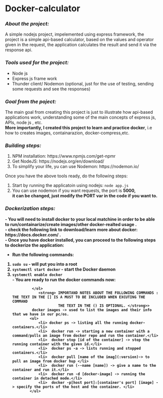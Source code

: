 # Docker-calculator
<h3><em>About the project:</em> </h3> 
<p> A simple nodejs project, impelemented using express framework, the project is a simple api-based calculator, based on the  
    values and operator given in the request, the application calculates the result and send it via the response api.<br>
    </p>


<h3><em>Tools used for the project:</em> </h3>

<ul>
  <li>Node js</li>
  <li>Express js frame work</li>
  <li>Thunder client/ Nodemon (optional, just for the use of testing, sending some requests and see the responses)</li>
</ul>

<h3><em>Goal from the poject:</em> </h3>
<p>The main goal from creating this project is just to illustrate how api-based applications work, understanding some of the main 
    concepts of express js, APIs, node js , etc.<br>
    <strong>More importantly, I created this project to learn and practice docker</strong>, i.e  how to creates images, containarazion,
    docker-compress,etc.
</p>

<h3><em> Building steps:</em> </h3>
<ol>
  <li>NPM installation: https://www.npmjs.com/get-npmr</lh>
  <li>Get NodeJS: https://nodejs.org/en/download/</li>
  <li>To simplify your life, yu can use Nodemon: https://nodemon.io/</li>  
 </ol>
 <p>Once you have the above tools ready, do the following steps:</p>  
    <ol>
        <li>Start by running the applicatoin using nodejs: <code>node app.js</code></li>
        <li>You can use nodemon if you want requests, the port is <strong> 5000<strong>, <br>it can be changed, just modify the <strong>PORT</strong> var in the code if you want to.</li>
</ol>
            
<h3><em> Dockerization steps:</em> </h3>            
     - You will need to install docker to your local matchine in order to be able to run/containarize/create images/other docker-realted usage .<br>
     - check the following link to download/learn more about docker: https://docs.docker.com/ .<br> 
     - Once you have docker installed, you can proceed to the following steps to dockerize the application: <br>
<ul> <li>Run the following commands:</li> </ul>  
            <ol> 
                <li> <code>sudo su</code> - will put you into a root  </li> 
                <li> <code>systemctl start docker</code> -  start the Docker daemon</li> 
                <li> <code>systemctl enable docker</code> </li>
                - You are ready to run the docker commands now:
                
             </ol>
                <strong> IMPORTAND NOTES ABOUT THE FOLLOWING COMMANDS : THE TEXT IN THE [] IS A MUST TO BE INCLUDED WHEN EXCUTING THE COMMAND
					     THE TEXT IN THE () IS OPTIONAL. </strong>>
             docker images -> used to list the images and their info that we have in our pc/os.
            <ul> 
                <li> docker ps -> listing all the running docker-containers.</li> 
                <li>  docker run -> starting a new container with a command/pulls an image from docker repo and run the container.</li> 
                <li>  docker stop [id of the container] -> stop the running container with the given id.</li> 
                <li>  docker ps -a -> lists running and stopped containers.</li> 
                <li>  docker pull [name of the imag](:version)-> to pull an image from docker hup </li> 
                <li>  docker run (--name [name]) -> give a name to the container and run it.</li> 
                <li>  docker run -d [docker-image] -> running the container in detached mode.</li> 
                <li>  docker -p[host port]:[container's port] [image] -> specify the ports of the host and the container. </li>   
            </ul>
            

            
            
            

